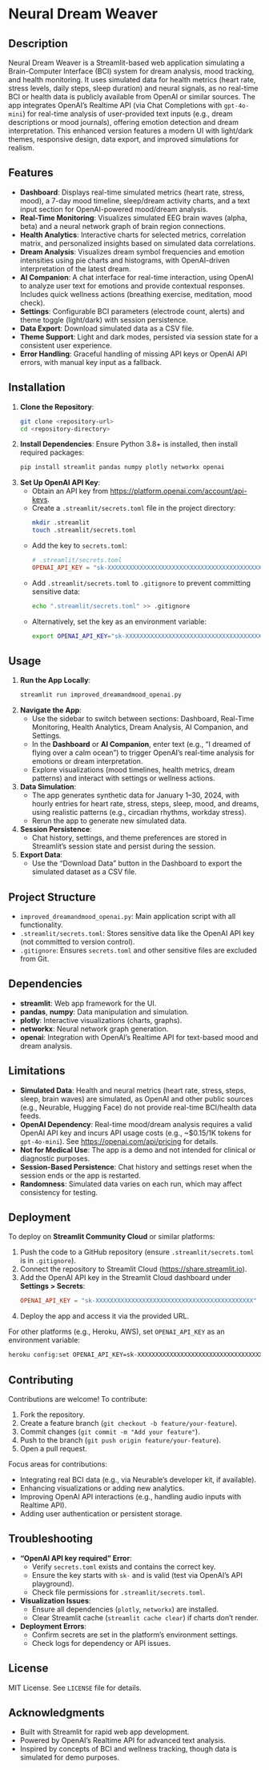 # Neural Dream Weaver

## Description
Neural Dream Weaver is a Streamlit-based web application simulating a Brain-Computer Interface (BCI) system for dream analysis, mood tracking, and health monitoring. It uses simulated data for health metrics (heart rate, stress levels, daily steps, sleep duration) and neural signals, as no real-time BCI or health data is publicly available from OpenAI or similar sources. The app integrates OpenAI’s Realtime API (via Chat Completions with `gpt-4o-mini`) for real-time analysis of user-provided text inputs (e.g., dream descriptions or mood journals), offering emotion detection and dream interpretation. This enhanced version features a modern UI with light/dark themes, responsive design, data export, and improved simulations for realism.

## Features
- **Dashboard**: Displays real-time simulated metrics (heart rate, stress, mood), a 7-day mood timeline, sleep/dream activity charts, and a text input section for OpenAI-powered mood/dream analysis.
- **Real-Time Monitoring**: Visualizes simulated EEG brain waves (alpha, beta) and a neural network graph of brain region connections.
- **Health Analytics**: Interactive charts for selected metrics, correlation matrix, and personalized insights based on simulated data correlations.
- **Dream Analysis**: Visualizes dream symbol frequencies and emotion intensities using pie charts and histograms, with OpenAI-driven interpretation of the latest dream.
- **AI Companion**: A chat interface for real-time interaction, using OpenAI to analyze user text for emotions and provide contextual responses. Includes quick wellness actions (breathing exercise, meditation, mood check).
- **Settings**: Configurable BCI parameters (electrode count, alerts) and theme toggle (light/dark) with session persistence.
- **Data Export**: Download simulated data as a CSV file.
- **Theme Support**: Light and dark modes, persisted via session state for a consistent user experience.
- **Error Handling**: Graceful handling of missing API keys or OpenAI API errors, with manual key input as a fallback.

## Installation
1. **Clone the Repository**:
   ```bash
   git clone <repository-url>
   cd <repository-directory>
   ```
2. **Install Dependencies**:
   Ensure Python 3.8+ is installed, then install required packages:
   ```bash
   pip install streamlit pandas numpy plotly networkx openai
   ```
3. **Set Up OpenAI API Key**:
   - Obtain an API key from https://platform.openai.com/account/api-keys.
   - Create a `.streamlit/secrets.toml` file in the project directory:
     ```bash
     mkdir .streamlit
     touch .streamlit/secrets.toml
     ```
   - Add the key to `secrets.toml`:
     ```toml
     # .streamlit/secrets.toml
     OPENAI_API_KEY = "sk-XXXXXXXXXXXXXXXXXXXXXXXXXXXXXXXXXXXXXXXXXXXX"
     ```
   - Add `.streamlit/secrets.toml` to `.gitignore` to prevent committing sensitive data:
     ```bash
     echo ".streamlit/secrets.toml" >> .gitignore
     ```
   - Alternatively, set the key as an environment variable:
     ```bash
     export OPENAI_API_KEY="sk-XXXXXXXXXXXXXXXXXXXXXXXXXXXXXXXXXXXXXXXXXXXX"
     ```

## Usage
1. **Run the App Locally**:
   ```bash
   streamlit run improved_dreamandmood_openai.py
   ```
2. **Navigate the App**:
   - Use the sidebar to switch between sections: Dashboard, Real-Time Monitoring, Health Analytics, Dream Analysis, AI Companion, and Settings.
   - In the **Dashboard** or **AI Companion**, enter text (e.g., “I dreamed of flying over a calm ocean”) to trigger OpenAI’s real-time analysis for emotions or dream interpretation.
   - Explore visualizations (mood timelines, health metrics, dream patterns) and interact with settings or wellness actions.
3. **Data Simulation**:
   - The app generates synthetic data for January 1–30, 2024, with hourly entries for heart rate, stress, steps, sleep, mood, and dreams, using realistic patterns (e.g., circadian rhythms, workday stress).
   - Rerun the app to generate new simulated data.
4. **Session Persistence**:
   - Chat history, settings, and theme preferences are stored in Streamlit’s session state and persist during the session.
5. **Export Data**:
   - Use the “Download Data” button in the Dashboard to export the simulated dataset as a CSV file.

## Project Structure
- `improved_dreamandmood_openai.py`: Main application script with all functionality.
- `.streamlit/secrets.toml`: Stores sensitive data like the OpenAI API key (not committed to version control).
- `.gitignore`: Ensures `secrets.toml` and other sensitive files are excluded from Git.

## Dependencies
- **streamlit**: Web app framework for the UI.
- **pandas**, **numpy**: Data manipulation and simulation.
- **plotly**: Interactive visualizations (charts, graphs).
- **networkx**: Neural network graph generation.
- **openai**: Integration with OpenAI’s Realtime API for text-based mood and dream analysis.

## Limitations
- **Simulated Data**: Health and neural metrics (heart rate, stress, steps, sleep, brain waves) are simulated, as OpenAI and other public sources (e.g., Neurable, Hugging Face) do not provide real-time BCI/health data feeds.
- **OpenAI Dependency**: Real-time mood/dream analysis requires a valid OpenAI API key and incurs API usage costs (e.g., ~$0.15/1K tokens for `gpt-4o-mini`). See https://openai.com/api/pricing for details.
- **Not for Medical Use**: The app is a demo and not intended for clinical or diagnostic purposes.
- **Session-Based Persistence**: Chat history and settings reset when the session ends or the app is restarted.
- **Randomness**: Simulated data varies on each run, which may affect consistency for testing.

## Deployment
To deploy on **Streamlit Community Cloud** or similar platforms:
1. Push the code to a GitHub repository (ensure `.streamlit/secrets.toml` is in `.gitignore`).
2. Connect the repository to Streamlit Cloud (https://share.streamlit.io).
3. Add the OpenAI API key in the Streamlit Cloud dashboard under **Settings > Secrets**:
   ```toml
   OPENAI_API_KEY = "sk-XXXXXXXXXXXXXXXXXXXXXXXXXXXXXXXXXXXXXXXXXXXX"
   ```
4. Deploy the app and access it via the provided URL.

For other platforms (e.g., Heroku, AWS), set `OPENAI_API_KEY` as an environment variable:
```bash
heroku config:set OPENAI_API_KEY=sk-XXXXXXXXXXXXXXXXXXXXXXXXXXXXXXXXXXXXXXXXXXXX
```

## Contributing
Contributions are welcome! To contribute:
1. Fork the repository.
2. Create a feature branch (`git checkout -b feature/your-feature`).
3. Commit changes (`git commit -m "Add your feature"`).
4. Push to the branch (`git push origin feature/your-feature`).
5. Open a pull request.

Focus areas for contributions:
- Integrating real BCI data (e.g., via Neurable’s developer kit, if available).
- Enhancing visualizations or adding new analytics.
- Improving OpenAI API interactions (e.g., handling audio inputs with Realtime API).
- Adding user authentication or persistent storage.

## Troubleshooting
- **“OpenAI API key required” Error**:
  - Verify `secrets.toml` exists and contains the correct key.
  - Ensure the key starts with `sk-` and is valid (test via OpenAI’s API playground).
  - Check file permissions for `.streamlit/secrets.toml`.
- **Visualization Issues**:
  - Ensure all dependencies (`plotly`, `networkx`) are installed.
  - Clear Streamlit cache (`streamlit cache clear`) if charts don’t render.
- **Deployment Errors**:
  - Confirm secrets are set in the platform’s environment settings.
  - Check logs for dependency or API issues.

## License
MIT License. See `LICENSE` file for details.

## Acknowledgments
- Built with Streamlit for rapid web app development.
- Powered by OpenAI’s Realtime API for advanced text analysis.
- Inspired by concepts of BCI and wellness tracking, though data is simulated for demo purposes.